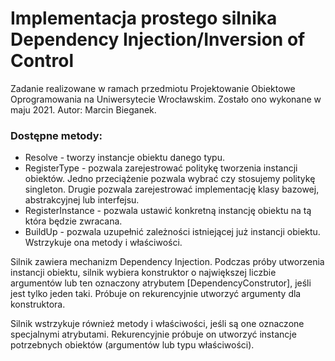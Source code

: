 # Implementacja prostego silnika Dependency Injection/Inversion of Control

Zadanie realizowane w ramach przedmiotu Projektowanie Obiektowe Oprogramowania na Uniwersytecie Wrocławskim.
Zostało ono wykonane w maju 2021.
Autor: Marcin Bieganek.

### Dostępne metody:

* Resolve - tworzy instancje obiektu danego typu.
* RegisterType - pozwala zarejestrować politykę tworzenia instancji obiektów. Jedno przeciążenie pozwala wybrać czy stosujemy politykę singleton. Drugie pozwala zarejestrować implementację klasy bazowej, abstrakcyjnej lub interfejsu.
* RegisterInstance - pozwala ustawić konkretną instancję obiektu na tą która będzie zwracana.
* BuildUp - pozwala uzupełnić zależności istniejącej już instancji obiektu. Wstrzykuje ona metody i właściwości.

Silnik zawiera mechanizm Dependency Injection. Podczas próby utworzenia instancji obiektu, silnik wybiera konstruktor o największej liczbie argumentów lub ten oznaczony atrybutem [DependencyConstrutor], jeśli jest tylko jeden taki. Próbuje on rekurencyjnie utworzyć argumenty dla konstruktora.

Silnik wstrzykuje również metody i właściwości, jeśli są one oznaczone specjalnymi atrybutami. Rekurencyjnie próbuje on utworzyć instancje potrzebnych obiektów (argumentów lub typu właściwości).
